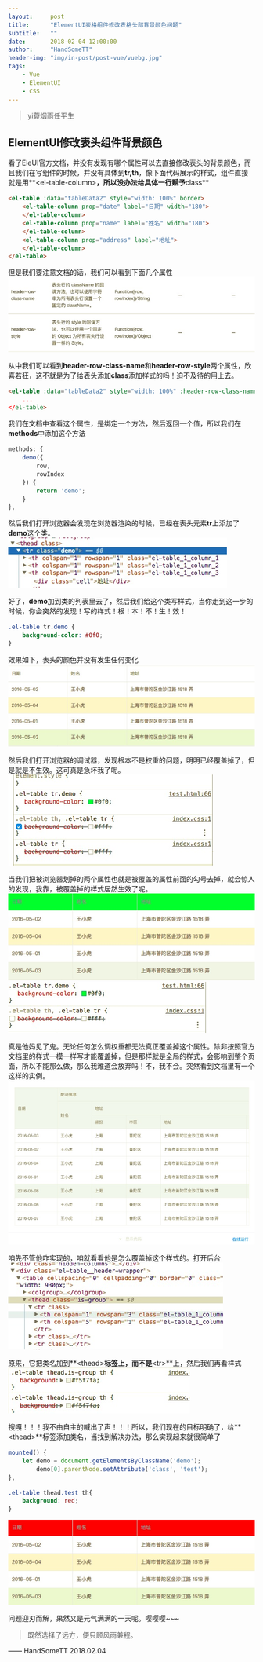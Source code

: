 ```yaml
---
layout:     post
title:      "ElementUI表格组件修改表格头部背景颜色问题"
subtitle: 	""
date:       2018-02-04 12:00:00
author:     "HandSomeTT"
header-img: "img/in-post/post-vue/vuebg.jpg"
tags:
    - Vue
    - ElementUI
    - CSS
---
```


>yi蓑烟雨任平生


## ElementUI修改表头组件背景颜色

看了EleUI官方文档，并没有发现有哪个属性可以去直接修改表头的背景颜色，而且我们在写组件的时候，并没有具体到**tr,th**，像下面代码展示的样式，组件直接就是用**\<el-table-column>**，所以没办法给具体一行赋予**class**
```html
<el-table :data="tableData2" style="width: 100%" border>
	<el-table-column prop="date" label="日期" width="180">
	</el-table-column>
	<el-table-column prop="name" label="姓名" width="180">
	</el-table-column>
	<el-table-column prop="address" label="地址">
	</el-table-column>
</el-table>
```

但是我们要注意文档的话，我们可以看到下面几个属性
![img](/img/in-post/post-ele-titlebg/hearder-row-class-name.jpg)

从中我们可以看到**header-row-class-name**和**header-row-style**两个属性，欣喜若狂，这不就是为了给表头添加**class**添加样式的吗！迫不及待的用上去。

```html
<el-table :data="tableData2" style="width: 100%" :header-row-class-name="demo" border
	...
</el-table>
```
我们在文档中查看这个属性，是绑定一个方法，然后返回一个值，所以我们在**methods**中添加这个方法
```js
methods: {
	demo({
		row,
		rowIndex
	}) {
		return 'demo';
	}
},
```
然后我们打开浏览器会发现在浏览器渲染的时候，已经在表头元素**tr**上添加了**demo**这个类。
![img](/img/in-post/post-ele-titlebg/chromedemo.jpg)

好了，**demo**加到类的列表里去了，然后我们给这个类写样式，当你走到这一步的时候，你会突然的发现！写的样式！根！本！不！生！效！

```css
.el-table tr.demo {
	background-color: #0f0;
}
```
效果如下，表头的颜色并没有发生任何变化
![img](/img/in-post/post-ele-titlebg/tabledemo.jpg)

然后我们打开浏览器的调试器，发现根本不是权重的问题，明明已经覆盖掉了，但是就是不生效。这可真是急坏我了呢。
![img](/img/in-post/post-ele-titlebg/chromestyle.jpg)

当我们把被浏览器划掉的两个属性也就是被覆盖的属性前面的勾号去掉，就会惊人的发现，我靠，被覆盖掉的样式居然生效了呢。
![img](/img/in-post/post-ele-titlebg/chromedemo2.jpg)
![img](/img/in-post/post-ele-titlebg/chromestyle2.jpg)

真是他妈见了鬼。无论任何怎么调权重都无法真正覆盖掉这个属性。除非按照官方文档里的样式一模一样写才能覆盖掉，但是那样就是全局的样式，会影响到整个页面，所以不能那么做，那么我难道会放弃吗！不，我不会。突然看到文档里有一个这样的实例。
![img](/img/in-post/post-ele-titlebg/eledemo.jpg)

咱先不管他咋实现的，咱就看看他是怎么覆盖掉这个样式的。打开后台
![img](/img/in-post/post-ele-titlebg/eledemostyle.jpg)

原来，它把类名加到**\<thead>**标签上，而不是**\<tr>**上，然后我们再看样式
![img](/img/in-post/post-ele-titlebg/eledemostyle2.jpg)

搜嘎！！！我不由自主的喊出了声！！！所以，我们现在的目标明确了，给**\<thead>**标签添加类名，当找到解决办法，那么实现起来就很简单了
```js
mounted() {
	let demo = document.getElementsByClassName('demo');
		demo[0].parentNode.setAttribute('class', 'test');
},
```

```css
.el-table thead.test th{
	background: red;
}
```
![img](/img/in-post/post-ele-titlebg/result.jpg)

问题迎刃而解，果然又是元气满满的一天呢。嘤嘤嘤~~~



>既然选择了远方，便只顾风雨兼程。

—— HandSomeTT 2018.02.04